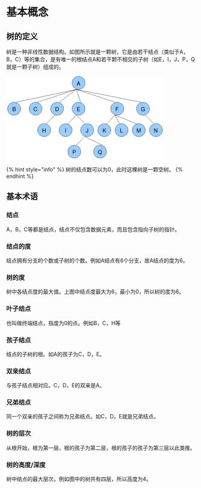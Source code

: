 # 基本概念

## 树的定义

树是一种非线性数据结构。如图所示就是一颗树，它是由若干结点（类似于A，B，C）等的集合，是有唯一的根结点A和若干颗不相交的子树（如E，I，J，P，Q就是一颗子树）组成的。

![](../.gitbook/assets/image%20%283%29.png)

{% hint style="info" %}
树的结点数可以为0，此时这棵树是一颗空树。
{% endhint %}

## 基本术语

### 结点

A，B，C等都是结点，结点不仅包含数据元素，而且包含指向子树的指针。

### 结点的度

结点拥有分支的个数或子树的个数。例如A结点有6个分支，故A结点的度为6。

### 树的度

树中各结点度的最大值。上图中结点度最大为6，最小为0，所以树的度为6。

### 叶子结点

也叫做终端结点，指度为0的点。例如B，C，H等

### 孩子结点

结点的子树的根。如A的孩子为C，D，E。

### 双亲结点

与孩子结点相对应。C，D，E的双亲是A。

### 兄弟结点

同一个双亲的孩子之间称为兄弟结点。如C，D，E就是兄弟结点。

### 树的层次

从根开始，根为第一层，根的孩子为第二层，根的孩子的孩子为第三层以此类推。

### 树的高度/深度

树中结点的最大层次。例如图中的树共有四层，所以高度为4。



